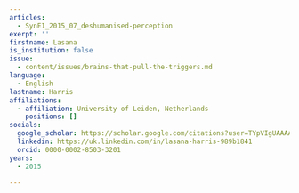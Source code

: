 ```yaml
---
articles:
  - SynE1_2015_07_deshumanised-perception
exerpt: ''
firstname: Lasana
is_institution: false
issue:
  - content/issues/brains-that-pull-the-triggers.md
language:
  - English
lastname: Harris
affiliations:
  - affiliation: University of Leiden, Netherlands
    positions: []
socials:
  google_scholar: https://scholar.google.com/citations?user=TYpVIgUAAAAJ&hl=en
  linkedin: https://uk.linkedin.com/in/lasana-harris-989b1841
  orcid: 0000-0002-8503-3201
years:
  - 2015

---
```

